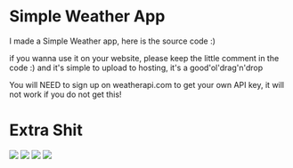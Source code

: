 # Simple Weather App
I made a Simple Weather app, here is the source code :)

if you wanna use it on your website, please keep the little comment in the code :) 
and it's simple to upload to hosting, it's a good'ol'drag'n'drop

You will NEED to sign up on weatherapi.com to get your own API key, it will not work if you do not get this!


# Extra Shit
<img src="https://img.shields.io/github/stars/ThomasEwanSykes/simple-weather-app?style=for-the-badge&color=orange">
<a href="mailto:tom@pythonastudios.com" target="_blank"><img src="https://img.shields.io/badge/Email-tom@pythonastudios.com-blue?style=for-the-badge&logo=gmail"></a>
<a href="http://g9.yt/psdcrd" target="_blank"><img src="https://img.shields.io/badge/Discord-PythonaStudios-blue?style=for-the-badge&logo=discord"></a>
<a href='https://g9.yt/pspay' target='_blank'><img src="https://img.shields.io/badge/donate-blue?style=for-the-badge&logo=paypal"></a>
